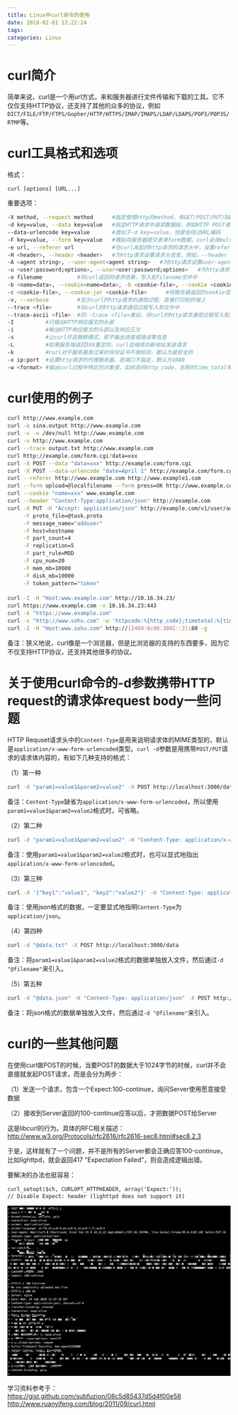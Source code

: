 ```yaml
---
title: Linux中curl命令的使用
date: 2019-02-01 12:22:24
tags:
categories: Linux
---
```


# curl简介

简单来说，curl是一个用url方式，来和服务器进行文件传输和下载的工具。它不仅仅支持HTTP协议，还支持了其他的众多的协议，例如`DICT/FILE/FTP/FTPS/Gopher/HTTP/HTTPS/IMAP/IMAPS/LDAP/LDAPS/POP3/POP3S/RTMP`等。

# curl工具格式和选项

格式：

```
curl [options] [URL...]
```

重要选项：

```bash
-X method, --request method      #指定使用http的method，有GET/POST/PUT/DELETE等等，默认是GET方法
-d key=value, --data key=value   #指定HTTP请求中请求数据段，例如HTTP POST请求时需要传递给服务器的数据，一个curl命令中，可以用多个-d选项，curl会将他们合并成key1=value1&key2=value2…
--data-urlencode key=value       #类似于-d key=value，但是会经过URL编码
-F key=value, --form key=value   #模拟向服务器提交表单form数据，curl会用multipart/form-data的格式传递给服务器，而-d选项使用的是application/x-www-form-urlencoded，一个curl命令中，同样可以有多个-F选项
-e url, --referer url            #在curl发起的http请求的请求头中，设置referer信息，向目标请求站点说明本次的http请求是来自那个http页面
-H <header>, --header <header>   #为http请求设置请求头信息，例如，--header "Content-Type:application/json" -H Host:www.baididu.com
-A <agent string>, --user-agent<agent string>   #为http请求设置user-agent信息，这个字段是用来表示客户端的设备信息。服务器有时会根据这个字段，针对不同设备，返回不同格式的网页
-u <user:password;options>, --user<user:password;options>   #为http请求设置用户名和密码
-o filename           #将curl返回的请求结果，写入到filename文件中
-b <name=data>, --cookie<name=data>, -b <cookie-file>, --cookie <cookie-file>  #为curl的http请求携带cookies信息，可以在命令行用key=value设置，也可以从一个文件中读取
-c <cookie-file>, --cookie-jar <cookie-file>      #将服务器返回的cookie信息写入到本地文件中
-v, --verbose         #显示curl的http请求的通信过程，直接打印到终端上
--trace <file>        #将curl的http请求通信过程写入到文件中
--trace-ascii <file>  #同--trace <file>类似，将curl的http请求通信过程写入到文件中
-I          #只输出HTTP响应报文的头部
-i          #输出HTTP响应报文的头部以及响应正文
-s          #让curl开启静默模式，即不输出进度或错误等信息
-L          #如果服务端返回3XX重定向，curl会继续向新地址发送请求
-k          #curl对于服务器发过来的任何证书不做校验，都认为是安全的
-x ip:port  #设置http请求的代理服务器，若端口不指定，默认为1080
-w <format> #输出curl过程中特定的对象值，如状态码http_code，总耗时time_total等
```

# curl使用的例子

```bash
curl http://www.example.com
curl -o sina.output http://www.example.com
curl -s -o /dev/null http://www.example.com
curl -v http://www.example.com
curl --trace output.txt http://www.example.com
curl http://example.com/form.cgi?data=xxx
curl -X POST --data "data=xxx" http://example.com/form.cgi
curl -X POST --data-urlencode "date=April 1" http://example.com/form.cgi
curl --referer http://www.example.com http://www.example1.com
curl --form upload=@localfilename --form press=OK http://www.example.com  #利用curl上传文件
curl --cookie "name=xxx" www.example.com
curl --header "Content-Type:application/json" http://example.com
curl -X PUT -H "Accept: application/json" http://example.com/v1/user/add --basic -u user:passwd \
     -F proto_file=@task.proto                                          \
     -F message_name="adduser"                                          \
     -F host=hostname                                                   \
     -F part_count=4                                                    \
     -F replication=5                                                   \
     -F part_rule=MOD                                                   \
     -F cpu_num=20                                                      \
     -F mem_mb=10000                                                    \
     -F disk_mb=10000                                                   \
     -F token_pattern="token"                                           \

curl -I -H "Host:www.example.com" http://10.16.34.23/
curl https://www.example.com -x 10.16.34.23:443
curl -k "https://www.example.com"
curl -s "http://www.sohu.com" -w 'httpcode:%{http_code};timetotal:%{time_total}' -o /dev/null
curl -I -H "Host:www.sohu.com" http://[2409:8c00:3001::3]:80 -g
```

备注：狭义地说，curl像是一个浏览器，但是比浏览器的支持的东西要多，因为它不仅支持HTTP协议，还支持其他很多的协议。

# 关于使用curl命令的-d参数携带HTTP request的请求体request body一些问题

HTTP Requset请求头中的`Content-Type`是用来说明请求体的MIME类型的，默认是`application/x-www-form-urlencoded`类型。`curl -d`参数是用携带`POST/PUT`请求的请求体内容的，有如下几种支持的格式：

（1）第一种

```bash
curl -d "param1=value1&param2=value2" -X POST http://localhost:3000/data
```

备注：`Content-Type`缺省为`application/x-www-form-urlencoded`，所以使用`param1=value1&param2=value2`格式时，可省略。

（2）第二种

```bash
curl -d "param1=value1&param2=value2" -H "Content-Type: application/x-www-form-urlencoded" -X POST http://localhost:3000/data
```

备注：使用`param1=value1&param2=value2`格式时，也可以显式地指出`application/x-www-form-urlencoded`。

（3）第三种

```bash
curl -d '{"key1":"value1", "key2":"value2"}' -H "Content-Type: application/json" -X POST http://localhost:3000/data
```

备注：使用json格式的数据，一定要显式地指明`Content-Type`为`application/json`。

（4）第四种

```bash
curl -d "@data.txt" -X POST http://localhost:3000/data
```

备注：将`param1=value1&param2=value2`格式的数据单独放入文件，然后通过`-d "@filename"`来引入。

（5）第五种

```bash
curl -d "@data.json" -H "Content-Type: application/json" -X POST http://localhost:3000/data
```

备注：将json格式的数据单独放入文件，然后通过`-d "@filename"`来引入。

# curl的一些其他问题

在使用curl做POST的时候，当要POST的数据大于1024字节的时候，curl并不会直接就发起POST请求，而是会分为两步：

（1）发送一个请求，包含一个Expect:100-continue，询问Server使用愿意接受数据

（2）接收到Server返回的100-continue应答以后，才把数据POST给Server

这是libcurl的行为。具体的RFC相关描述：http://www.w3.org/Protocols/rfc2616/rfc2616-sec8.html#sec8.2.3

于是，这样就有了一个问题，并不是所有的Server都会正确应答100-continue，比如lighttpd，就会返回417 "Expectation Failed"，则会造成逻辑出错。

要解决的办法也挺容易：

```
curl_setopt($ch, CURLOPT_HTTPHEADER, array('Expect:'));
// Disable Expect: header (lighttpd does not support it)
```

![](/images/curl_1_1.png)

学习资料参考于：
https://gist.github.com/subfuzion/08c5d85437d5d4f00e58
http://www.ruanyifeng.com/blog/2011/09/curl.html
